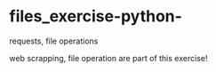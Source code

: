 # files_exercise-python-
requests, file operations

web scrapping, file operation are part of this exercise!
